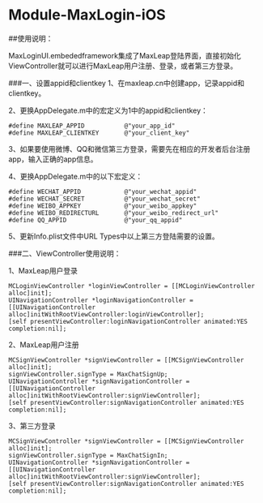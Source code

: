 # Module-MaxLogin-iOS
##使用说明：

MaxLoginUI.embededframework集成了MaxLeap登陆界面，直接初始化ViewController就可以进行MaxLeap用户注册、登录，或者第三方登录。

###一、设置appid和clientkey
1、在maxleap.cn中创建app，记录appid和clientkey。

2、更换AppDelegate.m中的宏定义为1中的appid和clientkey：

    #define MAXLEAP_APPID           @"your_app_id"
    #define MAXLEAP_CLIENTKEY       @"your_client_key"

3、如果要使用微博、QQ和微信第三方登录，需要先在相应的开发者后台注册app，输入正确的app信息。

4、更换AppDelegate.m中的以下宏定义：

    #define WECHAT_APPID            @"your_wechat_appid"
    #define WECHAT_SECRET           @"your_wechat_secret"
    #define WEIBO_APPKEY            @"your_weibo_appkey"
    #define WEIBO_REDIRECTURL       @"your_weibo_redirect_url"
    #define QQ_APPID                @"your_qq_appid"

5、更新Info.plist文件中URL Types中以上第三方登陆需要的设置。

###二、ViewController使用说明：


1、MaxLeap用户登录


	MCLoginViewController *loginViewController = [[MCLoginViewController alloc]init];
    UINavigationController *loginNavigationController = [[UINavigationController alloc]initWithRootViewController:loginViewController];
    [self presentViewController:loginNavigationController animated:YES completion:nil];
    
2、MaxLeap用户注册

    MCSignViewController *signViewController = [[MCSignViewController alloc]init];
    signViewController.signType = MaxChatSignUp;
    UINavigationController *signNavigationController = [[UINavigationController alloc]initWithRootViewController:signViewController];
    [self presentViewController:signNavigationController animated:YES completion:nil];
    
3、第三方登录


    MCSignViewController *signViewController = [[MCSignViewController alloc]init];
    signViewController.signType = MaxChatSignIn;
    UINavigationController *signNavigationController = [[UINavigationController alloc]initWithRootViewController:signViewController];
    [self presentViewController:signNavigationController animated:YES completion:nil];
    
